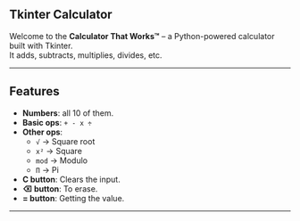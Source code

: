 ## Tkinter Calculator
Welcome to the **Calculator That Works™** – a Python-powered calculator built with Tkinter.  
It adds, subtracts, multiplies, divides, etc.  

---

## Features
- **Numbers**: all 10 of them.
- **Basic ops**: `+ - x ÷`
- **Other ops**:  
  - `√` → Square root
  - `x²` → Square
  - `mod` → Modulo 
  - `Π` → Pi
- **C button**: Clears the input.  
- **⌫ button**: To erase. 
- **= button**: Getting the value.   

---